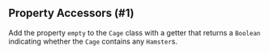## Property Accessors (#1)

Add the property `empty` to the `Cage` class with a getter that returns a
`Boolean` indicating whether the `Cage` contains any `Hamster`s.